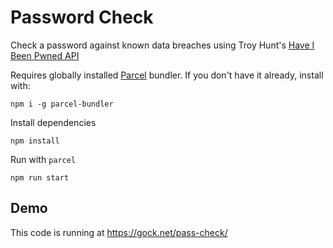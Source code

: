 # Password Check

Check a password against known data breaches using Troy Hunt's [Have I Been Pwned API](https://haveibeenpwned.com/API/v3#PwnedPasswords)

Requires globally installed [Parcel](https://github.com/parcel-bundler/parcel) bundler. If you don't have it already, install with:

    npm i -g parcel-bundler

Install dependencies

    npm install

Run with `parcel`

    npm run start

## Demo

This code is running at <https://gock.net/pass-check/>
